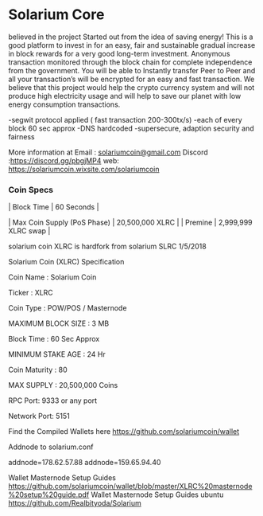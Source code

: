Solarium Core 
=================================================

believed in the project  Started out from the idea of saving energy! This is a good platform to invest in for an easy, fair and sustainable gradual increase in block rewards for a very good long-term investment. Anonymous transaction monitored through the block chain for complete independence from the government. You will be able to Instantly transfer Peer to Peer and all your transaction’s will be encrypted for an easy and fast transaction. We believe that this project would help the crypto currency system and will not produce high electricity usage and will help to save our planet with low energy consumption transactions.

-segwit protocol applied ( fast transaction 200-300tx/s) 
-each of every block 60 sec approx 
-DNS hardcoded 
-supersecure, adaption security and fairness

More information at Email : solariumcoin@gmail.com
Discord :https://discord.gg/pbgjMP4
web: https://solariumcoin.wixsite.com/solariumcoin

### Coin Specs
| Block Time                  | 60 Seconds      |

| Max Coin Supply (PoS Phase) | 20,500,000 XLRC |
| Premine                     | 2,999,999 XLRC swap |

solarium coin XLRC is hardfork from solarium SLRC 1/5/2018

Solarium Coin (XLRC) Specification

Coin Name : Solarium Coin

Ticker : XLRC

Coin Type : POW/POS / Masternode

MAXIMUM BLOCK SIZE : 3 MB

Block Time : 60 Sec Approx

MINIMUM STAKE AGE : 24 Hr

Coin Maturity : 80

MAX SUPPLY : 20,500,000 Coins

RPC Port: 9333 or any port

Network Port: 5151

Find the Compiled Wallets here https://github.com/solariumcoin/wallet

Addnode to solarium.conf

addnode=178.62.57.88 addnode=159.65.94.40

Wallet Masternode Setup Guides https://github.com/solariumcoin/wallet/blob/master/XLRC%20masternode%20setup%20guide.pdf
Wallet Masternode Setup Guides ubuntu https://github.com/Realbityoda/Solarium
